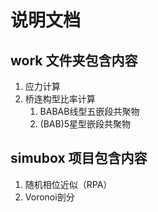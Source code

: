 # 说明文档

## work 文件夹包含内容

1. 应力计算
2. 桥连构型比率计算
   1. BABAB线型五嵌段共聚物
   2. (BAB)5星型嵌段共聚物

## simubox 项目包含内容

1. 随机相位近似（RPA）
2. Voronoi剖分
